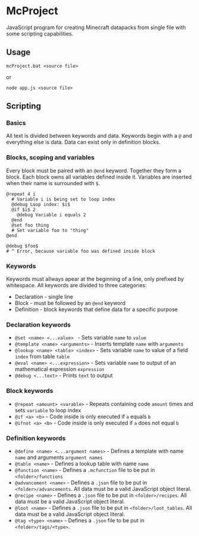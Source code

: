 # McProject
JavaScript program for creating Minecraft datapacks from single file with some scripting capabilities.
## Usage
	mcProject.bat <source file>
or

    node app.js <source file>
## Scripting
### Basics
All text is divided between keywords and data. Keywords begin with a `@` and everything else is data. Data can exist only in definition blocks.
### Blocks, scoping and variables

Every block must be paired with an `@end` keyword. Together they form a block. Each block owns all variables defined inside it. Variables are inserted when their name is surrounded with `$`.

````
@repeat 4 i
  # Variable i is being set to loop index
  @debug Loop index: $i$
  @if $i$ 2
    @debug Variable i equals 2
  @end
  @set foo thing
  # Set variable foo to "thing"
@end

@debug $foo$
# ^ Error, because variable foo was defined inside block
````
### Keywords
Keywords must allways apear at the beginning of a line, only prefixed by whitespace. All keywords are divided to three categories:

 + Declaration - single line
 + Block - must be followed by an `@end` keyword
 + Definition - block keywords that define data for a specific purpose

 ### Declaration keywords
 + `@set <name> <...value> ` - Sets variable `name` to `value`
 + `@template <name> <arguments>` - Inserts template `name` with `arguments`
 + `@lookup <name> <table> <index>` - Sets variable `name` to value of a field `index` from table `table`
 + `@eval <name> <...expression>`  - Sets variable `name` to output of an mathematical expression `expression`
 + `@debug <...text>` - Prints `text` to output

### Block keywords
 + `@repeat <amount> <varable>` - Repeats containing code `amount` times and sets `variable` to loop index
 + `@if <a> <b>` - Code inside is only executed if `a` equals `b`
 + `@ifnot <a> <b>` - Code inside is only executed if `a` does not equal `b`
### Definition keywords
 + `@define <name> <...argument names>` - Defines a template with name `name` and arguments `argument names`
 + `@table <name>` - Defines a lookup table with name `name`
 + `@function <name>` - Defines a `.mcfunction` file to be put in `<folder>/functions`
 + `@advancement <name>` - Defines a `.json` file to be put in `<folder>/advancements`. All data must be a valid JavaScript object literal.
 + `@recipe <name>` - Defines a `.json` file to be put in `<folder>/recipes`. All data must be a valid JavaScript object literal.
 + `@loot <name>` - Defines a `.json` file to be put in `<folder>/loot_tables`. All data must be a valid JavaScript object literal.
 + `@tag <type> <name>` - Defines a `.json` file to be put in `<folder>/tags/<type>`.